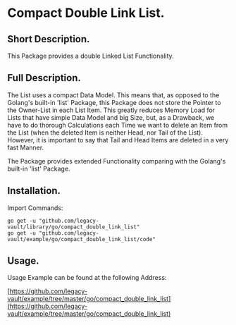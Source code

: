 # Compact Double Link List.


## Short Description.

This Package provides a double Linked List Functionality.

## Full Description.

The List uses a compact Data Model. This means that, as opposed to the
Golang's built-in 'list' Package, this Package does not store the Pointer
to the Owner-List in each List Item. This greatly reduces Memory Load for
Lists that have simple Data Model and big Size, but, as a Drawback, we
have to do thorough Calculations each Time we want to delete an Item from
the List (when the deleted Item is neither Head, nor Tail of the List).
However, it is important to say that Tail and Head Items are deleted in a
very fast Manner.

The Package provides extended Functionality comparing with the Golang's
built-in 'list' Package.

## Installation.

Import Commands:
```
go get -u "github.com/legacy-vault/library/go/compact_double_link_list"
go get -u "github.com/legacy-vault/example/go/compact_double_link_list/code"
```

## Usage.

Usage Example can be found at the following Address:

[https://github.com/legacy-vault/example/tree/master/go/compact_double_link_list](https://github.com/legacy-vault/example/tree/master/go/compact_double_link_list)
